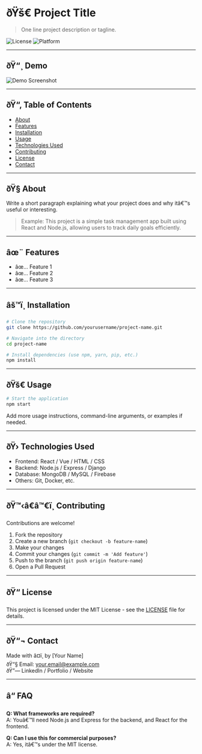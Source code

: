 
# ðŸš€ Project Title

> One line project description or tagline.

![License](https://img.shields.io/badge/license-MIT-blue.svg)
![Platform](https://img.shields.io/badge/platform-Web%20/%20Android%20/%20Python%20etc-blue)

---

## ðŸ“¸ Demo

![Demo Screenshot](link-to-screenshot-or-gif)

---

## ðŸ“‚ Table of Contents

- [About](#about)
- [Features](#features)
- [Installation](#installation)
- [Usage](#usage)
- [Technologies Used](#technologies-used)
- [Contributing](#contributing)
- [License](#license)
- [Contact](#contact)

---

## ðŸ§  About

Write a short paragraph explaining what your project does and why itâ€™s useful or interesting.

> Example: This project is a simple task management app built using React and Node.js, allowing users to track daily goals efficiently.

---

## âœ¨ Features

- âœ… Feature 1
- âœ… Feature 2
- âœ… Feature 3

---

## âš™ï¸ Installation

```bash
# Clone the repository
git clone https://github.com/yourusername/project-name.git

# Navigate into the directory
cd project-name

# Install dependencies (use npm, yarn, pip, etc.)
npm install
```

---

## ðŸš€ Usage

```bash
# Start the application
npm start
```

Add more usage instructions, command-line arguments, or examples if needed.

---

## ðŸ›  Technologies Used

- Frontend: React / Vue / HTML / CSS
- Backend: Node.js / Express / Django
- Database: MongoDB / MySQL / Firebase
- Others: Git, Docker, etc.

---

## ðŸ™‹â€â™€ï¸ Contributing

Contributions are welcome!

1. Fork the repository
2. Create a new branch (`git checkout -b feature-name`)
3. Make your changes
4. Commit your changes (`git commit -m 'Add feature'`)
5. Push to the branch (`git push origin feature-name`)
6. Open a Pull Request

---

## ðŸ“ License

This project is licensed under the MIT License - see the [LICENSE](LICENSE) file for details.

---

## ðŸ“¬ Contact

Made with â¤ï¸ by [Your Name]  
ðŸ“§ Email: your.email@example.com  
ðŸ”— LinkedIn / Portfolio / Website

---

## â“ FAQ

**Q: What frameworks are required?**  
A: Youâ€™ll need Node.js and Express for the backend, and React for the frontend.

**Q: Can I use this for commercial purposes?**  
A: Yes, itâ€™s under the MIT license.